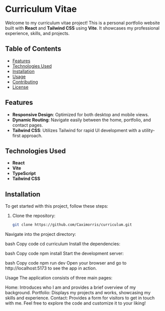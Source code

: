 # Curriculum Vitae

Welcome to my curriculum vitae project! This is a personal portfolio website built with **React** and **Tailwind CSS** using **Vite**. It showcases my professional experience, skills, and projects.

## Table of Contents

- [Features](#features)
- [Technologies Used](#technologies-used)
- [Installation](#installation)
- [Usage](#usage)
- [Contributing](#contributing)
- [License](#license)

## Features

- **Responsive Design**: Optimized for both desktop and mobile views.
- **Dynamic Routing**: Navigate easily between the home, portfolio, and contact pages.
- **Tailwind CSS**: Utilizes Tailwind for rapid UI development with a utility-first approach.

## Technologies Used

- **React**
- **Vite**
- **TypeScript**
- **Tailwind CSS**

## Installation

To get started with this project, follow these steps:

1. Clone the repository:
   ```bash
   git clone https://github.com/Caximorris/curriculum.git
Navigate into the project directory:

bash
Copy code
cd curriculum
Install the dependencies:

bash
Copy code
npm install
Start the development server:

bash
Copy code
npm run dev
Open your browser and go to http://localhost:5173 to see the app in action.

Usage
The application consists of three main pages:

Home: Introduces who I am and provides a brief overview of my background.
Portfolio: Displays my projects and works, showcasing my skills and experience.
Contact: Provides a form for visitors to get in touch with me.
Feel free to explore the code and customize it to your liking!